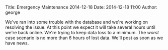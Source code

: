 Title: Emergency Maintenance 2014-12-18
Date: 2014-12-18 11:00
Author: george

We've ran into some trouble with the database and we're working on resolving the issue. At this point we expect it will take several hours until we're back online. We're trying to keep data loss to a minimum. The *worst* case scenario is no more than 6 hours of lost data. We'll post as soon as we have news.
